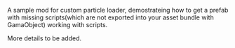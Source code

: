 A sample mod for custom particle loader, demostrateing how to get a prefab with missing scripts(which are not exported into your asset bundle with GamaObject) working with scripts.

More details to be added.
